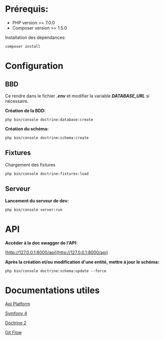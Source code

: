 # **Prérequis**:

- PHP version >= 7.0.0
- Composer version >= 1.5.0

Installation des dépendances:

`composer install`

# **Configuration**

## BBD

Ce rendre dans le fichier ***.env*** et modifier la variable ***DATABASE_URL*** si nécessaire.

**Création de la BDD:** 

`php bin/console doctrine:database:create`


**Création du schéma:** 

`php bin/console doctrine:schema:create`

## Fixtures

Chargement des fixtures

`php bin/console doctrine:fixtures:load`

## Serveur

**Lancement du serveur de dev:**

`php bin/console server:run`

# API

**Accéder à la doc swagger de l'API:**

[http://127.0.0.1:8000/api](http://127.0.0.1:8000/api)

**Après la création et/ou modification d'une entité, mettre à jour le schéma:**

`php bin/console doctrine:schema:update --force`

# Documentations utiles

[Api Platform](https://api-platform.com/) 

[Symfony 4](https://symfony.com/4)

[Doctrine 2](https://www.doctrine-project.org/projects/doctrine-orm/en/2.6/index.html)

[Git Flow](https://danielkummer.github.io/git-flow-cheatsheet/)